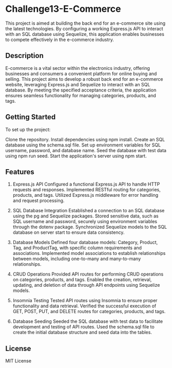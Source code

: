 # Challenge13-E-Commerce

This project is aimed at building the back end for an e-commerce site using the latest technologies. By configuring a working Express.js API to interact with an SQL database using Sequelize, this application enables businesses to compete effectively in the e-commerce industry.

## Description

E-commerce is a vital sector within the electronics industry, offering businesses and consumers a convenient platform for online buying and selling. This project aims to develop a robust back end for an e-commerce website, leveraging Express.js and Sequelize to interact with an SQL database. By meeting the specified acceptance criteria, the application ensures seamless functionality for managing categories, products, and tags.


## Getting Started

To set up the project:

Clone the repository.
Install dependencies using npm install.
Create an SQL database using the schema.sql file.
Set up environment variables for SQL username, password, and database name.
Seed the database with test data using npm run seed.
Start the application's server using npm start.


## Features

1. Express.js API
Configured a functional Express.js API to handle HTTP requests and responses.
Implemented RESTful routing for categories, products, and tags.
Utilized Express.js middleware for error handling and request processing.

2. SQL Database Integration
Established a connection to an SQL database using the pg and Sequelize packages.
Stored sensitive data, such as SQL username and password, securely using environment variables through the dotenv package.
Synchronized Sequelize models to the SQL database on server start to ensure data consistency.

3. Database Models
Defined four database models: Category, Product, Tag, and ProductTag, with specific column requirements and associations.
Implemented model associations to establish relationships between models, including one-to-many and many-to-many relationships.

4. CRUD Operations
Provided API routes for performing CRUD operations on categories, products, and tags.
Enabled the creation, retrieval, updating, and deletion of data through API endpoints using Sequelize models.

5. Insomnia Testing
Tested API routes using Insomnia to ensure proper functionality and data retrieval.
Verified the successful execution of GET, POST, PUT, and DELETE routes for categories, products, and tags.

6. Database Seeding
Seeded the SQL database with test data to facilitate development and testing of API routes.
Used the schema.sql file to create the initial database structure and seed data into the tables.


## License

MIT License